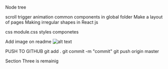  

Node tree

scroll trigger animation
common components in global folder
Make a layout of pages 
Making irregular shapes in React js


css
module.css
styles componetes

Add image on readme 
![alt text](https://github.com/BlocTAK-Software-Solutions/nodetree/tree/master/src/photos/NFT.gif?raw=true)


PUSH TO GITHUB
git add .
git commit -m "commit"
git push origin  master


Section Three is remainig